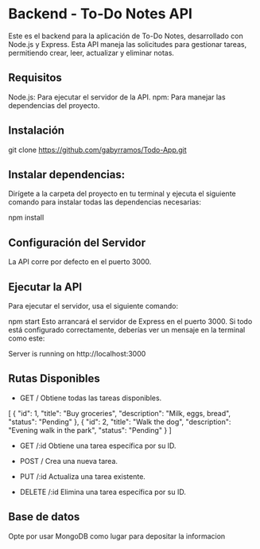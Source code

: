 # Backend - To-Do Notes API
Este es el backend para la aplicación de To-Do Notes, desarrollado con Node.js y Express. Esta API maneja las solicitudes para gestionar tareas, permitiendo crear, leer, actualizar y eliminar notas.

## Requisitos

Node.js: Para ejecutar el servidor de la API.
npm: Para manejar las dependencias del proyecto.


## Instalación

git clone <https://github.com/gabyrramos/Todo-App.git>

## Instalar dependencias:

Dirígete a la carpeta del proyecto en tu terminal y ejecuta el siguiente comando para instalar todas las dependencias necesarias:

npm install

## Configuración del Servidor
La API corre por defecto en el puerto 3000. 

## Ejecutar la API
Para ejecutar el servidor, usa el siguiente comando:

npm start
Esto arrancará el servidor de Express en el puerto 3000. Si todo está configurado correctamente, deberías ver un mensaje en la terminal como este:

Server is running on http://localhost:3000


## Rutas Disponibles
- GET /
Obtiene todas las tareas disponibles.

[
  {
    "id": 1,
    "title": "Buy groceries",
    "description": "Milk, eggs, bread",
    "status": "Pending"
  },
  {
    "id": 2,
    "title": "Walk the dog",
    "description": "Evening walk in the park",
    "status": "Pending"
  }
]
- GET /:id
Obtiene una tarea específica por su ID.

- POST /
Crea una nueva tarea.


- PUT /:id
Actualiza una tarea existente.


- DELETE /:id
Elimina una tarea específica por su ID.


## Base de datos
Opte por usar MongoDB como lugar para depositar la informacion 